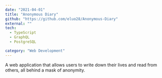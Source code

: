 ```yaml
---
date: "2021-04-01"
title: "Anonymous Diary"
github: "https://github.com/eluo28/Anonymous-Diary"
external: ""
tech:
  - TypeScript
  - GraphQL
  - PostgreSQL

category: "Web Development"
---
```


A web application that allows users to write down their lives and read from others, all behind a mask of anonymity.
